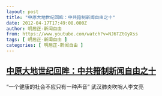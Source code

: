```yaml
---
layout: post
title: "中原大地世纪回眸：中共箝制新闻自由之十"
date: 2012-04-17T17:49:08.000Z
author: 明居正-新闻自由
from: https://www.youtube.com/watch?v=NJ6TZtGyXss
tags: [ 明居正-新闻自由 ]
categories: [ 明居正-新闻自由 ]
---
```

<!--1334684948000-->
[中原大地世纪回眸：中共箝制新闻自由之十](https://www.youtube.com/watch?v=NJ6TZtGyXss)
------

<div>
“一个健康的社会不应只有一种声音” 武汉肺炎吹哨人李文亮
</div>
